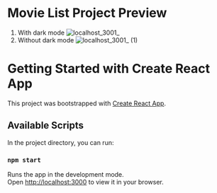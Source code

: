 # Movie List Project Preview
1. With dark mode
![localhost_3001_](https://user-images.githubusercontent.com/34587236/189791536-898c4517-2dfa-4740-920c-3fa4be94a2db.png)
2. Without dark mode
![localhost_3001_ (1)](https://user-images.githubusercontent.com/34587236/189791804-24945f8b-94c2-43c2-9162-0607987fd4db.png)


# Getting Started with Create React App

This project was bootstrapped with [Create React App](https://github.com/facebook/create-react-app).

## Available Scripts

In the project directory, you can run:

### `npm start`

Runs the app in the development mode.\
Open [http://localhost:3000](http://localhost:3000) to view it in your browser.

